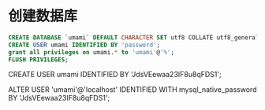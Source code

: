 # 创建数据库

```sql
CREATE DATABASE `umami` DEFAULT CHARACTER SET utf8 COLLATE utf8_general_ci;
CREATE USER umami IDENTIFIED BY 'password';
grant all privileges on umami.* to 'umami'@'%';
FLUSH PRIVILEGES;
```


CREATE USER umami IDENTIFIED BY 'JdsVEewaa23IF8u8qFDS1';

ALTER USER 'umami'@'localhost' IDENTIFIED WITH mysql_native_password BY 'JdsVEewaa23IF8u8qFDS1';

